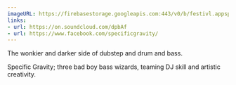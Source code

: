 ```yaml
---
imageURL: https://firebasestorage.googleapis.com:443/v0/b/festivl.appspot.com/o/userContent%2FC49E6CA4-ED0B-46EC-886E-BE0E96BBEA68.png?alt=media&token=db1a90a3-fd0c-4308-b81c-df8d50a1e223
links:
- url: https://on.soundcloud.com/dpbAf
- url: https://www.facebook.com/specificgravity/
---
```

The wonkier and darker side of dubstep and drum and bass.

Specific Gravity; three bad boy bass wizards, teaming DJ skill and artistic creativity.